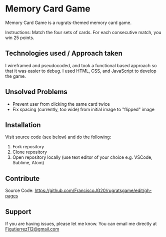 Memory Card Game
========
Memory Card Game is a rugrats-themed memory card game.

Instructions: Match the four sets of cards. For each consecutive match, you win 25 points.

Technologies used / Approach taken
--------
I wireframed and pseudocoded, and took a functional based approach so that it was easier to debug. I used HTML, CSS, and JavaScript to develop the game.  


Unsolved Problems
------------
- Prevent user from clicking the same card twice
- Fix spacing (currently, too wide) from initial image to "flipped" image 


Installation 
------------
Visit source code (see below) and do the following:
1. Fork repository 
2. Clone repository 
3. Open repository locally (use text editor of your choice e.g. VSCode, Sublime, Atom)


Contribute
----------
Source Code: https://github.com/FranciscoJG20/rugratsgame/edit/gh-pages

Support
-------
If you are having issues, please let me know.
You can email me directly at Fjgutierrez112@gmail.com



